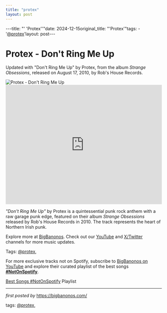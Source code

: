 ```yaml
---
title: "protex"
layout: post
---
```

---title: "' 'Protex''"date: 2024-12-15original_title: "'Protex'"tags:  - '[@protex](/tags/protex/)'layout: post---<!-- Title of the Post --><h1 >Protex - Don't Ring Me Up</h1> <!-- Introductory Text --><p >Updated with "Don't Ring Me Up" by Protex, from the album *Strange Obsessions*, released on August 17, 2010, by Rob's House Records.</p> <!-- Featured Image --><div > <img src="https://i.discogs.com/fiyc532wE5MsLWyRjJvbe7xrnoyVyINZR-AzCPoHrq8/rs:fit/g:sm/q:40/h:300/w:300/czM6Ly9kaXNjb2dz/LWRhdGFiYXNlLWlt/YWdlcy9SLTEzNTc0/MjAtMTIxNjk5OTk4/NC5qcGVn.jpeg" alt="Protex - Don't Ring Me Up" /></div> <!-- YouTube Video Embed --><div > <iframe width="100%" height="385" src="https://www.youtube.com/embed/VlJtEc-v00w" title="Protex - Don't Ring Me Up" frameborder="0" allow="accelerometer; autoplay; clipboard-write; encrypted-media; gyroscope; picture-in-picture; web-share" referrerpolicy="strict-origin-when-cross-origin" allowfullscreen></iframe></div> <!-- Song Information --><div > <p><em>"Don't Ring Me Up"</em> by Protex is a quintessential punk rock anthem with a raw garage punk edge, featured on their album *Strange Obsessions* released by Rob's House Records in 2010. The track represents the heart of Northern Irish punk.</p></div> <!-- Footer Links --><div > <p>Explore more at <a href="https://bigbanonos.com/" target="_blank">BigBanonos</a>. Check out our <a href="https://www.youtube.com/[@BigBanonos](/tags/BigBanonos/)" target="_blank">YouTube</a> and <a href="https://x.com/bigbanonos" target="_blank">X/Twitter</a> channels for more music updates.</p></div> <!-- Tags --><p >Tags: [@protex](/tags/protex/),</p><!--Subscribe and Playlist Links--><div>    <p>For more exclusive tracks not on Spotify, subscribe to <a href="https://www.youtube.com/[@BigBanonos](/tags/BigBanonos/)" target="_blank">BigBanonos on YouTube</a> and explore their curated playlist of the best songs <strong>[#NotOnSpotify](/tags/NotOnSpotify/)</strong>.</p>    <p><a href="https://www.youtube.com/playlist?list=PLtuNtuTatqI0kFahUCbtbfenC_ET5O_tr" target="_blank">Best Songs [#NotOnSpotify](/tags/NotOnSpotify/) Playlist<br /></a></p></div><hr /><p><em>first posted by</em> <a href="https://bigbanonos.com/" rel="noopener" target="_new">https://bigbanonos.com/</a></p><p>tags: [@protex](/tags/protex/),</p>